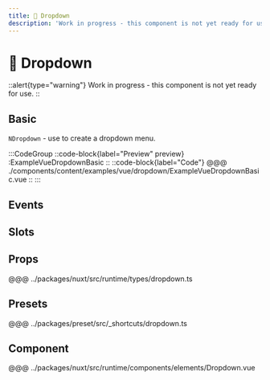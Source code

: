 ```yaml
---
title: 🔴 Dropdown
description: 'Work in progress - this component is not yet ready for use.'
---
```


# 🔴 Dropdown

::alert{type="warning"}
Work in progress - this component is not yet ready for use.
::

## Basic

`NDropdown` - use to create a dropdown menu.

:::CodeGroup
::code-block{label="Preview" preview}
  :ExampleVueDropdownBasic
::
::code-block{label="Code"}
@@@ ./components/content/examples/vue/dropdown/ExampleVueDropdownBasic.vue
::
:::

## Events

## Slots

## Props
@@@ ../packages/nuxt/src/runtime/types/dropdown.ts

## Presets
@@@ ../packages/preset/src/_shortcuts/dropdown.ts

## Component
@@@ ../packages/nuxt/src/runtime/components/elements/Dropdown.vue
